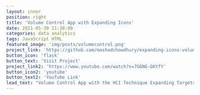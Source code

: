 ```yaml
---
layout: inner
position: right
title: 'Volume Control App with Expanding Icons'
date: 2021-05-30 21:30:00
categories: data analytics
tags: JavaScript HTML
featured_image: 'img/posts/volumecontrol.png'
project_link: 'https://github.com/mashadchowdhury/expanding-icons-volume-control-app'
button_icon: 'flask'
button_text: 'Visit Project'
project_link2: 'https://www.youtube.com/watch?v=7GGNG-GKtfY'
button_icon2: 'youtube'
button_text2: 'YouTube Link'
lead_text: "Volume Control App with the HCI Technique Expanding Targets implemented into the program. The volume icons expand in size as the user's cursor moves towards the icons."
---
```


